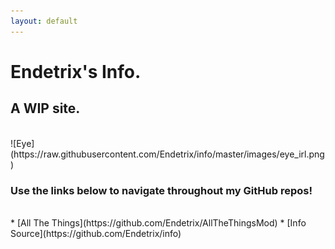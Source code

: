 ```yaml
---
layout: default
---
```


# Endetrix's Info.

## A WIP site.

<br>
![Eye](https://raw.githubusercontent.com/Endetrix/info/master/images/eye_irl.png)


### Use the links below to navigate throughout my GitHub repos!
<br>
* [All The Things](https://github.com/Endetrix/AllTheThingsMod)
* [Info Source](https://github.com/Endetrix/info)




